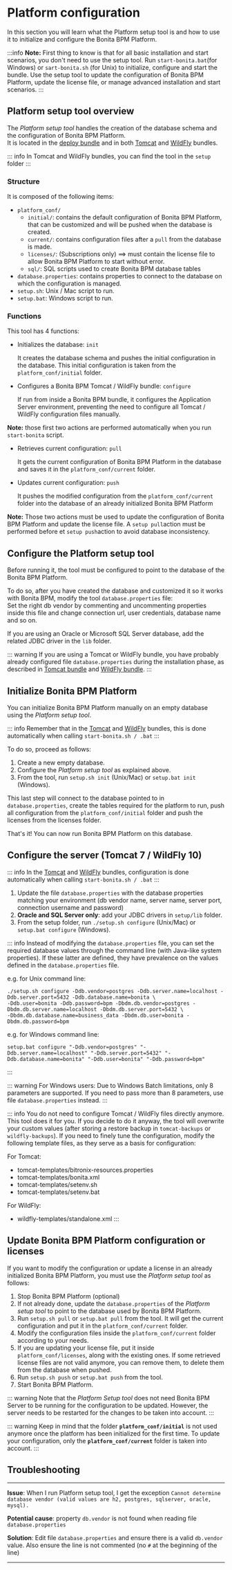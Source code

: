 
# Platform configuration

In this section you will learn what the Platform setup tool is and how to use it to initialize and configure the Bonita BPM Platform.

:::info
**Note:** First thing to know is that for all basic installation and start scenarios, you don't need to use the setup tool. 
Run `start-bonita.bat`(for Windows) or `sart-bonita.sh` (for Unix) to initialize, configure and start the bundle.
Use the setup tool to update the configuration of Bonita BPM Platform, update the license file, or manage advanced installation and start scenarios.
:::

<a id="platform_setup_tool" />

## Platform setup tool overview

The *Platform setup tool* handles the creation of the database schema and the configuration of Bonita BPM Platform.  
It is located in the [deploy bundle](deploy-bundle.md) and in both [Tomcat](tomcat-bundle.md) and [WildFly](wildfly-bundle.md) bundles.

::: info
In Tomcat and WildFly bundles, you can find the tool in the `setup` folder
:::


### Structure

It is composed of the following items:
* `platform_conf/`
    * `initial/`: contains the default configuration of Bonita BPM Platform, that can be customized and will be pushed when the database is created.
    * `current/`: contains configuration files after a `pull` from the database is made.
    * `licenses/`: (Subscriptions only) ==> must contain the license file to allow Bonita BPM Platform to start without error.
    * `sql/`: SQL scripts used to create Bonita BPM database tables
* `database.properties`: contains properties to connect to the database on which the configuration is managed.
* `setup.sh`: Unix / Mac script to run.
* `setup.bat`: Windows script to run.


### Functions

This tool has 4 functions:

* Initializes the database: `init`

  It creates the database schema and pushes the initial configuration in the database.
  This initial configuration is taken from the `platform_conf/initial` folder.

* Configures a Bonita BPM Tomcat / WildFly bundle: `configure`

  If run from inside a Bonita BPM bundle, it configures the Application Server environment, preventing the need to configure all Tomcat / WildFly configuration files manually.
  
**Note:** those first two actions are performed automatically when you run `start-bonita` script.

* Retrieves current configuration: `pull`

  It gets the current configuration of Bonita BPM Platform in the database and saves it in the `platform_conf/current` folder.  

* Updates current configuration: `push`

  It pushes the modified configuration from the `platform_conf/current` folder into the database of an already initialized Bonita BPM Platform

**Note:** Those two actions must be used to update the configuration of Bonita BPM Platform and update the license file.
A `setup pull`action must be performed before et `setup push`action to avoid database inconsistency.


<a id="configure_tool" />

## Configure the Platform setup tool

Before running it, the tool must be configured to point to the database of the Bonita BPM Platform.

To do so, after you have created the database and customized it so it works with Bonita BPM, modify the tool `database.properties` file:  
Set the right db vendor by commenting and uncommenting properties inside this file and change connection url, user credentials, database name and so on.

If you are using an Oracle or Microsoft SQL Server database, add the related JDBC driver in the `lib` folder. 

::: warning
If you are using a Tomcat or WildFly bundle, you have probably already configured file `database.properties` during the installation phase, as described in
[Tomcat bundle](tomcat-bundle.md#configuration) and [WildFly bundle](wildfly-bundle.md#configuration).
:::



<a id="init_platform_conf" />

## Initialize Bonita BPM Platform

You can initialize Bonita BPM Platform manually on an empty database using the *Platform setup tool*.

::: info
Remember that in the [Tomcat](tomcat-bundle.md) and [WildFly](wildfly-bundle.md) bundles, this is done automatically when calling `start-bonita.sh / .bat`
:::

To do so, proceed as follows:

   1. Create a new empty database.
   2. Configure the *Platform setup tool* as explained above.
   3. From the tool, run `setup.sh init` (Unix/Mac) or `setup.bat init` (Windows).

This last step will connect to the database pointed to in `database.properties`, create the tables required for the platform to run, push all configuration from the `platform_conf/initial` folder and push the licenses from the licenses folder.

That's it! You can now run Bonita BPM Platform on this database.


<a id="run_bundle_configure" />

## Configure the server (Tomcat 7 / WildFly 10)

::: info
In the [Tomcat](tomcat-bundle.md) and [WildFly](wildfly-bundle.md) bundles, configuration is done automatically when calling `start-bonita.sh / .bat`
:::

1. Update the file `database.properties` with the database properties matching your environment (db vendor name, server name, server port, connection username and password)
2. **Oracle and SQL Server only**: add your JDBC drivers in `setup/lib` folder.
3. From the setup folder, run `./setup.sh configure` (Unix/Mac) or `setup.bat configure` (Windows).


::: info
Instead of modifying the `database.properties` file, you can set the required database values through the command line (with Java-like system properties).
If these latter are defined, they have prevalence on the values defined in the `database.properties` file.

e.g. for Unix command line:
```shell
./setup.sh configure -Ddb.vendor=postgres -Ddb.server.name=localhost -Ddb.server.port=5432 -Ddb.database.name=bonita \
-Ddb.user=bonita -Ddb.password=bpm -Dbdm.db.vendor=postgres -Dbdm.db.server.name=localhost -Dbdm.db.server.port=5432 \
-Dbdm.db.database.name=business_data -Dbdm.db.user=bonita -Dbdm.db.password=bpm
```

e.g. for Windows command line:
```shell
setup.bat configure "-Ddb.vendor=postgres" "-Ddb.server.name=localhost" "-Ddb.server.port=5432" "-Ddb.database.name=bonita" "-Ddb.user=bonita" "-Ddb.password=bpm"
```
:::

::: warning
For Windows users: Due to Windows Batch limitations, only 8 parameters are supported.
If you need to pass more than 8 parameters, use file `database.properties` instead.
:::

::: info
You do not need to configure Tomcat / WildFly files directly anymore. This tool does it for you.
If you decide to do it anyway, the tool will overwrite your custom values (after storing a restore backup in `tomcat-backups` or `wildfly-backups`).
If you need to finely tune the configuration, modify the following template files, as they serve as a basis for configuration:

For Tomcat:
* tomcat-templates/bitronix-resources.properties
* tomcat-templates/bonita.xml
* tomcat-templates/setenv.sh
* tomcat-templates/setenv.bat

For WildFly:
* wildfly-templates/standalone.xml
:::


<a id="update_platform_conf" />

## Update Bonita BPM Platform configuration or licenses

If you want to modify the configuration or update a license in an already initialized Bonita BPM Platform, you must use the *Platform setup tool* as follows:

   1. Stop Bonita BPM Platform (optional)
   2. If not already done, update the `database.properties` of the *Platform setup tool* to point to the database used by Bonita BPM Platform.
   3. Run `setup.sh pull` or `setup.bat pull` from the tool. It will get the current configuration and put it in the `platform_conf/current` folder.
   4. Modify the configuration files inside the `platform_conf/current` folder according to your needs.
   5. If you are updating your license file, put it inside `platform_conf/licenses`, along with the existing ones. If some retrieved license files are not valid anymore, you can remove them, to delete them from the database when pushed.
   6. Run `setup.sh push` or `setup.bat push` from the tool.
   7. Start Bonita BPM Platform.


::: warning
Note that the *Platform Setup tool* does not need Bonita BPM Server to be running for the configuration to be updated. However, the server needs to be restarted for the changes to be taken into account.
:::

::: warning
Keep in mind that the folder **`platform_conf/initial`** is not used anymore once the platform has been initialized for the first time. To update your configuration, only the **`platform_conf/current`** folder is taken into account.
:::


## Troubleshooting

---

**Issue**: When I run Platform setup tool, I get the exception `Cannot determine database vendor (valid values are h2, postgres, sqlserver, oracle, mysql).`

**Potential cause**: property `db.vendor` is not found when reading file `database.properties`

**Solution**: Edit file `database.properties` and ensure there is a valid `db.vendor` value. Also ensure the line is not commented (no `#` at the beginning of the line)

---
